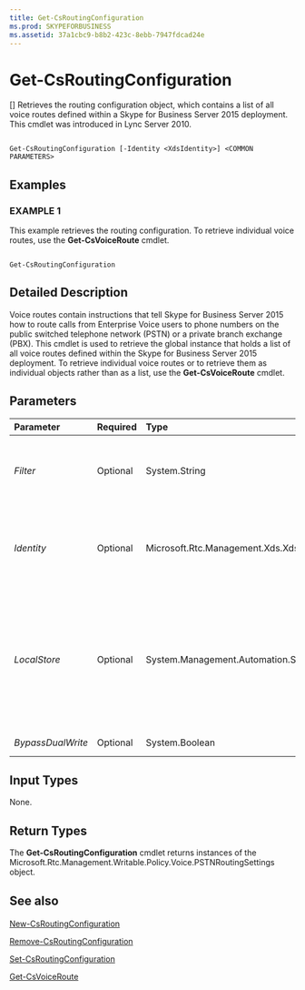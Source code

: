 ```yaml
---
title: Get-CsRoutingConfiguration
ms.prod: SKYPEFORBUSINESS
ms.assetid: 37a1cbc9-b8b2-423c-8ebb-7947fdcad24e
---
```



# Get-CsRoutingConfiguration
[]
Retrieves the routing configuration object, which contains a list of all voice routes defined within a Skype for Business Server 2015 deployment. This cmdlet was introduced in Lync Server 2010.
  
    
    


```

Get-CsRoutingConfiguration [-Identity <XdsIdentity>] <COMMON PARAMETERS>

```


## Examples


  
    
    

### EXAMPLE 1

This example retrieves the routing configuration. To retrieve individual voice routes, use the **Get-CsVoiceRoute** cmdlet.
  
    
    

```

Get-CsRoutingConfiguration
```


## Detailed Description

Voice routes contain instructions that tell Skype for Business Server 2015 how to route calls from Enterprise Voice users to phone numbers on the public switched telephone network (PSTN) or a private branch exchange (PBX). This cmdlet is used to retrieve the global instance that holds a list of all voice routes defined within the Skype for Business Server 2015 deployment. To retrieve individual voice routes or to retrieve them as individual objects rather than as a list, use the **Get-CsVoiceRoute** cmdlet.
  
    
    

## Parameters



|**Parameter**|**Required**|**Type**|**Description**|
|:-----|:-----|:-----|:-----|
| _Filter_ <br/> |Optional  <br/> |System.String  <br/> |There can be only one instance of this object, so this parameter does nothing.  <br/> |
| _Identity_ <br/> |Optional  <br/> |Microsoft.Rtc.Management.Xds.XdsIdentity  <br/> |The scope of the routing configuration to retrieve. The only possible value is Global.  <br/> |
| _LocalStore_ <br/> |Optional  <br/> |System.Management.Automation.SwitchParameter  <br/> |Retrieves the routing configuration from the local replica of the Central Management store, rather than the Central Management store itself.  <br/> |
| _BypassDualWrite_ <br/> |Optional  <br/> |System.Boolean  <br/> |PARAMVALUE: $true | $false  <br/> |
   

## Input Types

None.
  
    
    

## Return Types

The **Get-CsRoutingConfiguration** cmdlet returns instances of the Microsoft.Rtc.Management.Writable.Policy.Voice.PSTNRoutingSettings object.
  
    
    

## See also


#### 


  
    
    
 [New-CsRoutingConfiguration](new-csroutingconfiguration.md)
  
    
    
 [Remove-CsRoutingConfiguration](remove-csroutingconfiguration.md)
  
    
    
 [Set-CsRoutingConfiguration](set-csroutingconfiguration.md)
  
    
    
 [Get-CsVoiceRoute](get-csvoiceroute.md)
